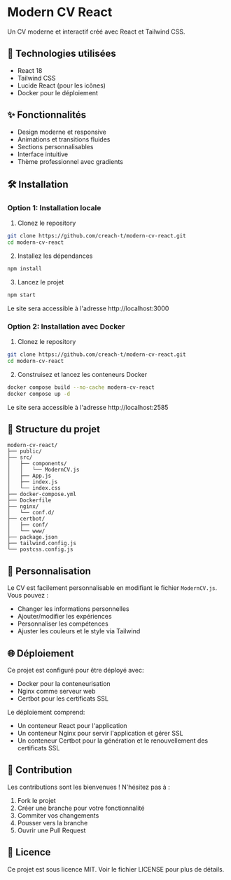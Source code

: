 # Modern CV React

Un CV moderne et interactif créé avec React et Tailwind CSS.

## 🚀 Technologies utilisées

- React 18
- Tailwind CSS
- Lucide React (pour les icônes)
- Docker pour le déploiement

## ✨ Fonctionnalités

- Design moderne et responsive
- Animations et transitions fluides
- Sections personnalisables
- Interface intuitive
- Thème professionnel avec gradients

## 🛠️ Installation

### Option 1: Installation locale

1. Clonez le repository
```bash
git clone https://github.com/creach-t/modern-cv-react.git
cd modern-cv-react
```

2. Installez les dépendances
```bash
npm install
```

3. Lancez le projet
```bash
npm start
```

Le site sera accessible à l'adresse http://localhost:3000

### Option 2: Installation avec Docker

1. Clonez le repository
```bash
git clone https://github.com/creach-t/modern-cv-react.git
cd modern-cv-react
```

2. Construisez et lancez les conteneurs Docker
```bash
docker compose build --no-cache modern-cv-react
docker compose up -d
```

Le site sera accessible à l'adresse http://localhost:2585

## 📁 Structure du projet

```
modern-cv-react/
├── public/
├── src/
│   ├── components/
│   │   └── ModernCV.js
│   ├── App.js
│   ├── index.js
│   └── index.css
├── docker-compose.yml
├── Dockerfile
├── nginx/
│   └── conf.d/
├── certbot/
│   ├── conf/
│   └── www/
├── package.json
├── tailwind.config.js
└── postcss.config.js
```

## 🎨 Personnalisation

Le CV est facilement personnalisable en modifiant le fichier `ModernCV.js`. Vous pouvez :

- Changer les informations personnelles
- Ajouter/modifier les expériences
- Personnaliser les compétences
- Ajuster les couleurs et le style via Tailwind

## 🌐 Déploiement

Ce projet est configuré pour être déployé avec:
- Docker pour la conteneurisation
- Nginx comme serveur web
- Certbot pour les certificats SSL

Le déploiement comprend:
- Un conteneur React pour l'application
- Un conteneur Nginx pour servir l'application et gérer SSL
- Un conteneur Certbot pour la génération et le renouvellement des certificats SSL

## 👥 Contribution

Les contributions sont les bienvenues ! N'hésitez pas à :

1. Fork le projet
2. Créer une branche pour votre fonctionnalité
3. Commiter vos changements
4. Pousser vers la branche
5. Ouvrir une Pull Request

## 📄 Licence

Ce projet est sous licence MIT. Voir le fichier LICENSE pour plus de détails.